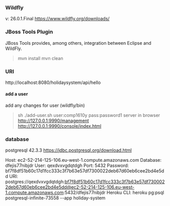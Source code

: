 ### Wildfly
v: 26.0.1.Final
https://www.wildfly.org/downloads/

### JBoss Tools Plugin
JBoss Tools provides, among others, integration between Eclipse and WildFly.

>mvn install
>mvn clean

### URI
http://localhost:8080/holidaysystem/api/hello

#### add a user
add any changes for user (wildfly/bin)
>sh ./add-user.sh
user:comp1610y
pass:password1
server in browser
>http://127.0.0.1:9990/management
http://127.0.0.1:9990/console/index.html	


### database

postgresql 42.3.3
https://jdbc.postgresql.org/download.html

Host: ec2-52-214-125-106.eu-west-1.compute.amazonaws.com
Database: dfejis77nibjdr
User: qexdvxvgdqtdgh
Port: 5432
Password: bf7f8df51b60c17d1fcc333c3f7b63e57df7300022deb67d60eb6cee2bd4e5dd
URI: postgres://qexdvxvgdqtdgh:bf7f8df51b60c17d1fcc333c3f7b63e57df7300022deb67d60eb6cee2bd4e5dd@ec2-52-214-125-106.eu-west-1.compute.amazonaws.com:5432/dfejis77nibjdr
Heroku CLI: heroku pg:psql postgresql-infinite-73558 --app holiday-system